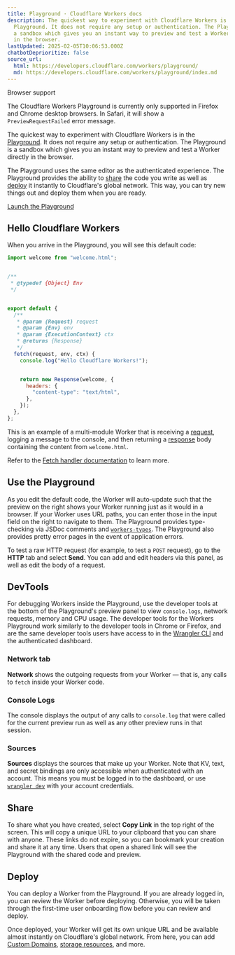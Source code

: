 ```yaml
---
title: Playground · Cloudflare Workers docs
description: The quickest way to experiment with Cloudflare Workers is in the
  Playground. It does not require any setup or authentication. The Playground is
  a sandbox which gives you an instant way to preview and test a Worker directly
  in the browser.
lastUpdated: 2025-02-05T10:06:53.000Z
chatbotDeprioritize: false
source_url:
  html: https://developers.cloudflare.com/workers/playground/
  md: https://developers.cloudflare.com/workers/playground/index.md
---
```


Browser support

The Cloudflare Workers Playground is currently only supported in Firefox and Chrome desktop browsers. In Safari, it will show a `PreviewRequestFailed` error message.

The quickest way to experiment with Cloudflare Workers is in the [Playground](https://workers.cloudflare.com/playground). It does not require any setup or authentication. The Playground is a sandbox which gives you an instant way to preview and test a Worker directly in the browser.

The Playground uses the same editor as the authenticated experience. The Playground provides the ability to [share](#share) the code you write as well as [deploy](#deploy) it instantly to Cloudflare's global network. This way, you can try new things out and deploy them when you are ready.

[Launch the Playground](https://workers.cloudflare.com/playground)

## Hello Cloudflare Workers

When you arrive in the Playground, you will see this default code:

```js
import welcome from "welcome.html";


/**
 * @typedef {Object} Env
 */


export default {
  /**
   * @param {Request} request
   * @param {Env} env
   * @param {ExecutionContext} ctx
   * @returns {Response}
   */
  fetch(request, env, ctx) {
    console.log("Hello Cloudflare Workers!");


    return new Response(welcome, {
      headers: {
        "content-type": "text/html",
      },
    });
  },
};
```

This is an example of a multi-module Worker that is receiving a [request](https://developers.cloudflare.com/workers/runtime-apis/request/), logging a message to the console, and then returning a [response](https://developers.cloudflare.com/workers/runtime-apis/response/) body containing the content from `welcome.html`.

Refer to the [Fetch handler documentation](https://developers.cloudflare.com/workers/runtime-apis/handlers/fetch/) to learn more.

## Use the Playground

As you edit the default code, the Worker will auto-update such that the preview on the right shows your Worker running just as it would in a browser. If your Worker uses URL paths, you can enter those in the input field on the right to navigate to them. The Playground provides type-checking via JSDoc comments and [`workers-types`](https://www.npmjs.com/package/@cloudflare/workers-types). The Playground also provides pretty error pages in the event of application errors.

To test a raw HTTP request (for example, to test a `POST` request), go to the **HTTP** tab and select **Send**. You can add and edit headers via this panel, as well as edit the body of a request.

## DevTools

For debugging Workers inside the Playground, use the developer tools at the bottom of the Playground's preview panel to view `console.logs`, network requests, memory and CPU usage. The developer tools for the Workers Playground work similarly to the developer tools in Chrome or Firefox, and are the same developer tools users have access to in the [Wrangler CLI](https://developers.cloudflare.com/workers/wrangler/install-and-update/) and the authenticated dashboard.

### Network tab

**Network** shows the outgoing requests from your Worker — that is, any calls to `fetch` inside your Worker code.

### Console Logs

The console displays the output of any calls to `console.log` that were called for the current preview run as well as any other preview runs in that session.

### Sources

**Sources** displays the sources that make up your Worker. Note that KV, text, and secret bindings are only accessible when authenticated with an account. This means you must be logged in to the dashboard, or use [`wrangler dev`](https://developers.cloudflare.com/workers/wrangler/commands/#dev) with your account credentials.

## Share

To share what you have created, select **Copy Link** in the top right of the screen. This will copy a unique URL to your clipboard that you can share with anyone. These links do not expire, so you can bookmark your creation and share it at any time. Users that open a shared link will see the Playground with the shared code and preview.

## Deploy

You can deploy a Worker from the Playground. If you are already logged in, you can review the Worker before deploying. Otherwise, you will be taken through the first-time user onboarding flow before you can review and deploy.

Once deployed, your Worker will get its own unique URL and be available almost instantly on Cloudflare's global network. From here, you can add [Custom Domains](https://developers.cloudflare.com/workers/configuration/routing/custom-domains/), [storage resources](https://developers.cloudflare.com/workers/platform/storage-options/), and more.
